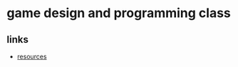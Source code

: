 # game design and programming class
## links
- [resources](https://sites.google.com/site/steviesclasses/home/game-maker-resources)